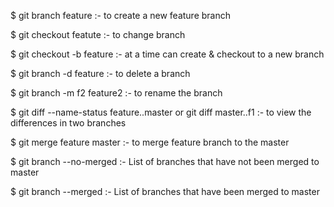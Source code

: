$ git branch feature :- to create a new feature branch

$ git checkout featute :- to change branch 

$ git checkout -b feature :- at a time can create & checkout to a new branch

$ git branch -d feature :- to delete a branch

$ git branch -m f2 feature2 :- to rename the branch

$ git diff --name-status feature..master or git diff master..f1 :- to view the differences in two branches

$ git merge feature master :- to merge feature branch to the master

$ git branch --no-merged :- List of branches that have not been merged to master

$ git branch --merged :- List of branches that have been merged to master




